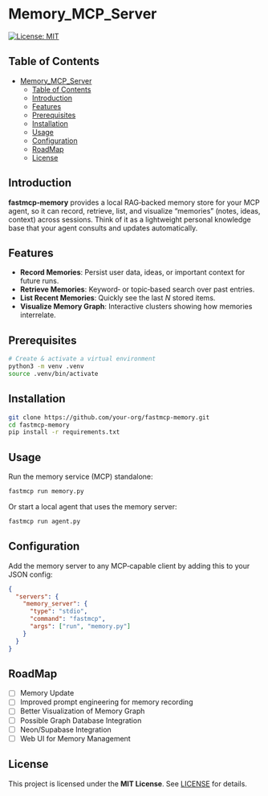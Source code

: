 # Memory_MCP_Server

<!-- Badges -->
<!-- [![Build Status](https://img.shields.io/github/actions/workflow/status/your-org/your-repo/ci.yml)](https://github.com/your-org/your-repo/actions)  
[![PyPI version](https://img.shields.io/pypi/v/fastmcp-memory.svg)](https://pypi.org/project/fastmcp-memory/)   -->

[![License: MIT](https://img.shields.io/badge/License-MIT-yellow.svg)](./LICENSE)  

## Table of Contents
- [Memory\_MCP\_Server](#memory_mcp_server)
  - [Table of Contents](#table-of-contents)
  - [Introduction](#introduction)
  - [Features](#features)
  - [Prerequisites](#prerequisites)
  - [Installation](#installation)
  - [Usage](#usage)
  - [Configuration](#configuration)
  - [RoadMap](#roadmap)
  - [License](#license)

## Introduction
**fastmcp‑memory** provides a local RAG‑backed memory store for your MCP agent, so it can record, retrieve, list, and visualize “memories” (notes, ideas, context) across sessions. Think of it as a lightweight personal knowledge base that your agent consults and updates automatically.

## Features
- **Record Memories**: Persist user data, ideas, or important context for future runs.  
- **Retrieve Memories**: Keyword‑ or topic‑based search over past entries.  
- **List Recent Memories**: Quickly see the last _N_ stored items.  
- **Visualize Memory Graph**: Interactive clusters showing how memories interrelate.  

## Prerequisites
```bash
# Create & activate a virtual environment
python3 -m venv .venv  
source .venv/bin/activate  
````

## Installation

```bash
git clone https://github.com/your-org/fastmcp-memory.git  
cd fastmcp-memory  
pip install -r requirements.txt  
```

## Usage

Run the memory service (MCP) standalone:

```bash
fastmcp run memory.py
```

Or start a local agent that uses the memory server:

```bash
fastmcp run agent.py
```

## Configuration

Add the memory server to any MCP‑capable client by adding this to your JSON config:

```json
{
  "servers": {
    "memory_server": {
      "type": "stdio",
      "command": "fastmcp",
      "args": ["run", "memory.py"]
    }
  }
}
```

## RoadMap
- [ ] Memory Update
- [ ] Improved prompt engineering for memory recording
- [ ] Better Visualization of Memory Graph
- [ ] Possible Graph Database Integration
- [ ] Neon/Supabase Integration
- [ ] Web UI for Memory Management

## License

This project is licensed under the **MIT License**. See [LICENSE](./LICENSE) for details.

